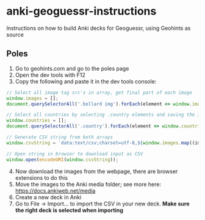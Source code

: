 # anki-geoguessr-instructions
Instructions on how to build Anki decks for Geoguessr, using Geohints as source

## Poles
1. Go to geohints.com and go to the poles page
2. Open the dev tools with F12
3. Copy the following and paste it in the dev tools console:
```js
// Select all image tag src's in array, get final part of each image
window.images = [];
document.querySelectorAll('.bollard img').forEach(element => window.images.push(element.src.split('/').pop()));

// Select all countries by selecting .country elements and saving the innerText to its own array
window.countries = [];
document.querySelectorAll('.country').forEach(element => window.countries.push(element.innerText));

// Generate CSV string from both arrays
window.csvString = `data:text/csv;charset=utf-8,${window.images.map((img, index) => `${window.countries[index]},<img src="${img}">`).join('\n')}`

// Open string in browser to download input as CSV
window.open(encodeURI(window.csvString));
```
4. Now download the images from the webpage, there are browser extensions to do this
5. Move the images to the Anki media folder; see more here: https://docs.ankiweb.net/media
6. Create a new deck in Anki
7. Go to File -> Import... to import the CSV in your new deck. **Make sure the right deck is selected when importing**

